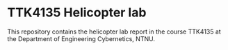 # TTK4135 Helicopter lab
This repository contains the helicopter lab report in the course TTK4135 at the Department of Engineering Cybernetics, NTNU.
